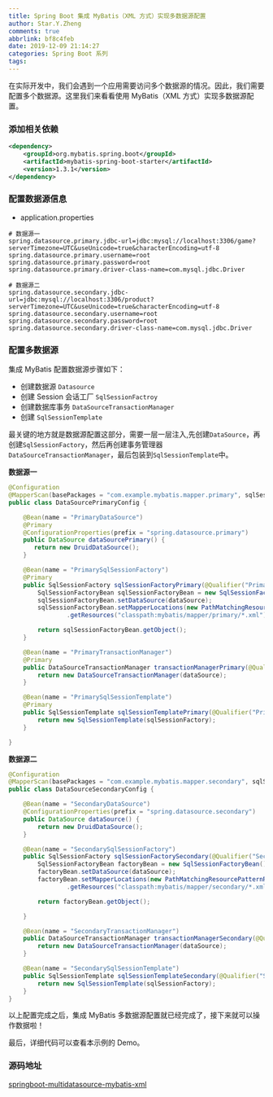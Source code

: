 ```yaml
---
title: Spring Boot 集成 MyBatis（XML 方式）实现多数据源配置
author: Star.Y.Zheng
comments: true
abbrlink: bf8c4feb
date: 2019-12-09 21:14:27
categories: Spring Boot 系列
tags:
---
```

在实际开发中，我们会遇到一个应用需要访问多个数据源的情况。因此，我们需要配置多个数据源。这里我们来看看使用 MyBatis（XML 方式）实现多数据源配置。

<!-- more -->

### 添加相关依赖

```xml
<dependency>
    <groupId>org.mybatis.spring.boot</groupId>
    <artifactId>mybatis-spring-boot-starter</artifactId>
    <version>1.3.1</version>
</dependency>
```

### 配置数据源信息

- application.properties

```properties
# 数据源一
spring.datasource.primary.jdbc-url=jdbc:mysql://localhost:3306/game?serverTimezone=UTC&useUnicode=true&characterEncoding=utf-8
spring.datasource.primary.username=root
spring.datasource.primary.password=root
spring.datasource.primary.driver-class-name=com.mysql.jdbc.Driver

# 数据源二
spring.datasource.secondary.jdbc-url=jdbc:mysql://localhost:3306/product?serverTimezone=UTC&useUnicode=true&characterEncoding=utf-8
spring.datasource.secondary.username=root
spring.datasource.secondary.password=root
spring.datasource.secondary.driver-class-name=com.mysql.jdbc.Driver
```

### 配置多数据源

集成 MyBatis 配置数据源步骤如下：

- 创建数据源 `Datasource`
- 创建 Session 会话工厂 `SqlSessionFactroy`
- 创建数据库事务 `DataSourceTransactionManager`
- 创建 `SqlSessionTemplate`

最关键的地方就是数据源配置这部分，需要一层一层注入,先创建`DataSource`，再创建`SqlSessionFactory`，然后再创建事务管理器`DataSourceTransactionManager`，最后包装到`SqlSessionTemplate`中。


**数据源一**

```java
@Configuration
@MapperScan(basePackages = "com.example.mybatis.mapper.primary", sqlSessionTemplateRef = "PrimarySqlSessionTemplate")
public class DataSourcePrimaryConfig {

    @Bean(name = "PrimaryDataSource")
    @Primary
    @ConfigurationProperties(prefix = "spring.datasource.primary")
    public DataSource dataSourcePrimary() {
       return new DruidDataSource();
    }

    @Bean(name = "PrimarySqlSessionFactory")
    @Primary
    public SqlSessionFactory sqlSessionFactoryPrimary(@Qualifier("PrimaryDataSource") DataSource dataSource) throws Exception {
        SqlSessionFactoryBean sqlSessionFactoryBean = new SqlSessionFactoryBean();
        sqlSessionFactoryBean.setDataSource(dataSource);
        sqlSessionFactoryBean.setMapperLocations(new PathMatchingResourcePatternResolver()
                .getResources("classpath:mybatis/mapper/primary/*.xml"));

        return sqlSessionFactoryBean.getObject();
    }

    @Bean(name = "PrimaryTransactionManager")
    @Primary
    public DataSourceTransactionManager transactionManagerPrimary(@Qualifier("PrimaryDataSource") DataSource dataSource) {
        return new DataSourceTransactionManager(dataSource);
    }

    @Bean(name = "PrimarySqlSessionTemplate")
    @Primary
    public SqlSessionTemplate sqlSessionTemplatePrimary(@Qualifier("PrimarySqlSessionFactory") SqlSessionFactory sqlSessionFactory) {
        return new SqlSessionTemplate(sqlSessionFactory);
    }

}
```

**数据源二**

```java
@Configuration
@MapperScan(basePackages = "com.example.mybatis.mapper.secondary", sqlSessionTemplateRef = "SecondarySqlSessionTemplate")
public class DataSourceSecondaryConfig {

    @Bean(name = "SecondaryDataSource")
    @ConfigurationProperties(prefix = "spring.datasource.secondary")
    public DataSource dataSource() {
        return new DruidDataSource();
    }

    @Bean(name = "SecondarySqlSessionFactory")
    public SqlSessionFactory sqlSessionFactorySecondary(@Qualifier("SecondaryDataSource") DataSource dataSource) throws Exception {
        SqlSessionFactoryBean factoryBean = new SqlSessionFactoryBean();
        factoryBean.setDataSource(dataSource);
        factoryBean.setMapperLocations(new PathMatchingResourcePatternResolver()
                .getResources("classpath:mybatis/mapper/secondary/*.xml"));

        return factoryBean.getObject();

    }

    @Bean(name = "SecondaryTransactionManager")
    public DataSourceTransactionManager transactionManagerSecondary(@Qualifier("SecondaryDataSource") DataSource dataSource) {
        return new DataSourceTransactionManager(dataSource);
    }

    @Bean(name = "SecondarySqlSessionTemplate")
    public SqlSessionTemplate sqlSessionTemplateSecondary(@Qualifier("SecondarySqlSessionFactory") SqlSessionFactory sqlSessionFactory) {
        return new SqlSessionTemplate(sqlSessionFactory);
    }
}
```
以上配置完成之后，集成 MyBatis 多数据源配置就已经完成了，接下来就可以操作数据啦！

最后，详细代码可以查看本示例的 Demo。

### 源码地址

[springboot-multidatasource-mybatis-xml](https://github.com/yifanzheng/springboot-action/tree/master/springboot-multidatasource-mybatis-xml)


